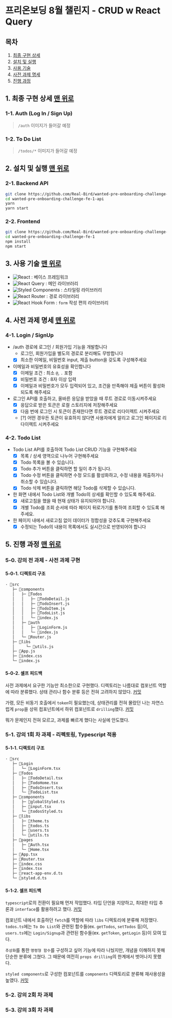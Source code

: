 # 프리온보딩 8월 챌린지 - CRUD w React Query

## 목차

1. [최종 구현 상세](#1-최종-구현-상세)
2. [설치 및 실행](#2-설치-및-실행)
3. [사용 기술](#3-사용-기술)
4. [사전 과제 명세](#4-사전-과제-명세)
5. [진행 과정](#5-진행-과정)

## 1. 최종 구현 상세 [맨 위로](#목차)

### 1-1. Auth (Log In / Sign Up)

> `/auth` 이미지가 들어갈 예정

### 1-2. To Do List

> `/todos/*` 이미지가 들어갈 예정

## 2. 설치 및 실행 [맨 위로](#목차)

### 2-1. Backend API

```bash
git clone https://github.com/Real-Bird/wanted-pre-onboarding-challenge-fe-1-api.git
cd wanted-pre-onboarding-challenge-fe-1-api
yarn
yarn start
```

### 2-2. Frontend

```bash
git clone https://github.com/Real-Bird/wanted-pre-onboarding-challenge-fe-1.git
cd wanted-pre-onboarding-challenge-fe-1
npm install
npm start
```

## 3. 사용 기술 [맨 위로](#목차)

- ![React](https://img.shields.io/badge/React-61DAFB?style=flat&logo=React&logoColor=white) : 베이스 프레임워크
- ![React Query](https://img.shields.io/badge/React%20Query-FF4154?style=flat&logo=React%20Query&logoColor=white) : 메인 라이브러리
- ![Styled Components](https://img.shields.io/badge/Styled%20Components-DB7093?style=flat&logo=Styled%20Components&logoColor=white) : 스타일링 라이브러리
- ![React Router](https://img.shields.io/badge/React%20Router-CA4245?style=flat&logo=React%20Router&logoColor=white) : 경로 라이브러리
- ![React Hook Form](https://img.shields.io/badge/React%20Hook%20Form-EC5990?style=flat&logo=React%20Hook%20Form&logoColor=white) : `form` 작성 편의 라이브러리

## 4. 사전 과제 명세 [맨 위로](#목차)

### 4-1. Login / SignUp

- /auth 경로에 로그인 / 회원가입 기능을 개발합니다
  - 로그인, 회원가입을 별도의 경로로 분리해도 무방합니다
  - [x] 최소한 이메일, 비밀번호 input, 제출 button을 갖도록 구성해주세요
- 이메일과 비밀번호의 유효성을 확인합니다
  - [x] 이메일 조건 : 최소 `@`, `.` 포함
  - [x] 비밀번호 조건 : 8자 이상 입력
  - [x] 이메일과 비밀번호가 모두 입력되어 있고, 조건을 만족해야 제출 버튼이 활성화 되도록 해주세요
- 로그인 API를 호출하고, 올바른 응답을 받았을 때 루트 경로로 이동시켜주세요
  - [x] 응답으로 받은 토큰은 로컬 스토리지에 저장해주세요
  - [x] 다음 번에 로그인 시 토큰이 존재한다면 루트 경로로 리다이렉트 시켜주세요
  - [?] 어떤 경우든 토큰이 유효하지 않다면 사용자에게 알리고 로그인 페이지로 리다이렉트 시켜주세요

### 4-2. Todo List

- Todo List API를 호출하여 Todo List CRUD 기능을 구현해주세요
  - [x] 목록 / 상세 영역으로 나누어 구현해주세요
  - [x] Todo 목록을 볼 수 있습니다.
  - [x] Todo 추가 버튼을 클릭하면 할 일이 추가 됩니다.
  - [x] Todo 수정 버튼을 클릭하면 수정 모드를 활성화하고, 수정 내용을 제출하거나 취소할 수 있습니다.
  - [x] Todo 삭제 버튼을 클릭하면 해당 Todo를 삭제할 수 있습니다.
- 한 화면 내에서 Todo List와 개별 Todo의 상세를 확인할 수 있도록 해주세요.
  - [x] 새로고침을 했을 때 현재 상태가 유지되어야 합니다.
  - [x] 개별 Todo를 조회 순서에 따라 페이지 뒤로가기를 통하여 조회할 수 있도록 해주세요.
- 한 페이지 내에서 새로고침 없이 데이터가 정합성을 갖추도록 구현해주세요
  - [x] 수정되는 Todo의 내용이 목록에서도 실시간으로 반영되어야 합니다

## 5. 진행 과정 [맨 위로](#목차)

### 5-0. 강의 전 과제 - 사전 과제 구현

#### 5-0-1. 디렉토리 구조

```bash
· 📂src
   ├─ 📂components
   │   ├─ 📂Todos
   │   │   ├─ 💾TodoDetail.js
   │   │   ├─ 💾TodoInsert.js
   │   │   ├─ 💾TodoItem.js
   │   │   ├─ 💾TodoList.js
   │   │   └─ 💾index.js
   │   ├─ 📂auth
   │   │   ├─ 💾LoginForm.js
   │   │   └─ 💾index.js
   │   └─ 💾Router.js
   ├─ 📂libs
   │	 └─ 💾utils.js
   ├─ 💾App.js
   ├─ 💾index.css
   └─ 💾index.js
```

#### 5-0-2. 셀프 피드백

사전 과제에서 요구한 기능만 최소한으로 구현했다. 디렉토리는 나름대로 컴포넌트 역할에 따라 분류했다. 상태 관리나 함수 분류 등은 전혀 고려하지 않았다. [커밋](#0f9203cc3cfba9aed7021ae688d163c8f5c5a97c)

가령, 모든 비동기 호출에서 `token`이 필요했는데, 상태관리를 전혀 몰랐던 나는 자연스럽게 `prop`을 상위 컴포넌트에서 하위 컴포넌트로 `drilling`했다. [커밋](#16b3b88dc890f93d5c2082bcb858a163c2ad0ddd)

뭐가 문제인지 전혀 모르고, 과제를 빠르게 했다는 사실에 안도했다.

### 5-1. 강의 1회 차 과제 - 리펙토링, Typescript 적용

#### 5-1-1. 디렉토리 구조

```bash
· 📂src
   ├─ 📂Login
   │   └─ 💾LoginForm.tsx
   ├─ 📂Todos
   │   ├─ 💾TodoDetail.tsx
   │   ├─ 💾TodoHome.tsx
   │   ├─ 💾TodoInsert.tsx
   │   └─ 💾TodoList.tsx
   ├─ 📂components
   │   ├─ 💾globalStyled.ts
   │   ├─ 💾input.tsx
   │   └─ 💾todosStyled.ts
   ├─ 📂libs
   │   ├─ 💾theme.ts
   │   ├─ 💾todos.ts
   │   ├─ 💾users.ts
   │   └─ 💾utils.ts
   ├─ 📂pages
   │   ├─ 💾Auth.tsx
   │   └─ 💾Home.tsx
   ├─ 💾App.tsx
   ├─ 💾Router.tsx
   ├─ 💾index.css
   ├─ 💾index.tsx
   ├─ 💾react-app-env.d.ts
   └─ 💾styled.d.ts
```

#### 5-1-2. 셀프 피드백

`typescript`로의 전환이 필요해 먼저 작업했다. 타입 단언을 지양하고, 최대한 타입 추론과 `interface`를 활용하려고 했다. [커밋](#6974f69c79e26d6c215e4c7cc4dbdeea2cffb808)

컴포넌트 내에서 호출하던 `fetch`를 역할에 따라 `libs` 디렉토리에 분류해 저장했다. `todos.ts`에는 `To Do List`와 관련된 함수들(ex. `getTodos`, `setTodos` 등)이, `users.ts`에는 `Login/Signup`과 관련된 함수들(ex. `getToken`, `getLogin` 등)이 모여 있다.

`추상화`를 통한 `명령형 함수`를 구성하고 싶어 기능에 따라 나눴지만, 개념을 이해하지 못해 단순한 분류에 그쳤다. 그 때문에 여전히 `props drilling`의 한계에서 벗어나지 못했다.

`styled components`로 구성한 컴포넌트를 `components` 디렉토리로 분류해 재사용성을 높였다. [커밋](#6262bbdf73069af8665af5a54ea5103c9c4a5686)

### 5-2. 강의 2회 차 과제

### 5-3. 강의 3회 차 과제

<!-- ## Refactoring 진행 사항

## 22-08-15

- `To Do List`에 `React Query`를 적용했습니다.
- 코드 정리 예정입니다.

## 22-08-13

- `Routes`를 수정했습니다.
  - `Nested Route`로 구성해 `URL`은 `Todo ID`를 포함하되 페이지 이동은 하지 않습니다.
- `styles`을 추가했습니다. -->
